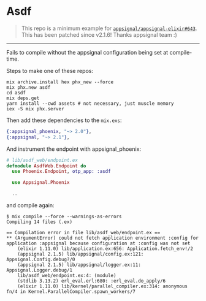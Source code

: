 # Asdf

> This repo is a minimum example for
> [`appsignal/appsignal-elixir#643`](https://github.com/appsignal/appsignal-elixir/issues/643).
> This has been patched since v2.1.6! Thanks appsignal team :)

---

Fails to compile without the appsignal configuration being set at compile-time.

Steps to make one of these repos:

```
mix archive.install hex phx_new --force
mix phx.new asdf
cd asdf
mix deps.get
yarn install --cwd assets # not necessary, just muscle memory
iex -S mix phx.server
```

Then add these dependencies to the `mix.exs`:

```elixir
{:appsignal_phoenix, "~> 2.0"},
{:appsignal, "~> 2.1"},
```

And instrument the endpoint with appsignal_phoenix:

```elixir
# lib/asdf_web/endpoint.ex
defmodule AsdfWeb.Endpoint do
  use Phoenix.Endpoint, otp_app: :asdf

  use Appsignal.Phoenix

  ..
```

and compile again:

```
$ mix compile --force --warnings-as-errors
Compiling 14 files (.ex)

== Compilation error in file lib/asdf_web/endpoint.ex ==
** (ArgumentError) could not fetch application environment :config for application :appsignal because configuration at :config was not set
    (elixir 1.11.0) lib/application.ex:656: Application.fetch_env!/2
    (appsignal 2.1.5) lib/appsignal/config.ex:121: Appsignal.Config.debug?/0
    (appsignal 2.1.5) lib/appsignal/logger.ex:11: Appsignal.Logger.debug/1
    lib/asdf_web/endpoint.ex:4: (module)
    (stdlib 3.13.2) erl_eval.erl:680: :erl_eval.do_apply/6
    (elixir 1.11.0) lib/kernel/parallel_compiler.ex:314: anonymous fn/4 in Kernel.ParallelCompiler.spawn_workers/7
```
